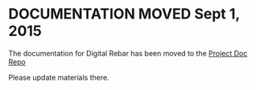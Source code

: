 DOCUMENTATION MOVED Sept 1, 2015
================================

The documentation for Digital Rebar has been moved to the [Project Doc Repo](https://github.com/digitalrebar/doc)

Please update materials there.